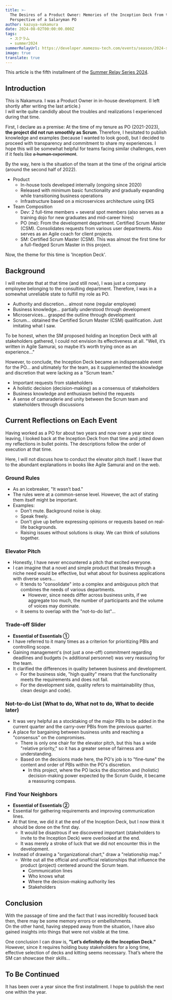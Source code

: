 ```yaml
---
title: >-
  The Desires of a Product Owner: Memories of the Inception Deck from the
  Perspective of a Salaryman PO
author: kazuya-nakamura
date: 2024-08-02T00:00:00.000Z
tags:
  - スクラム
  - summer2024
summerRelayUrl: https://developer.mamezou-tech.com/events/season/2024-summer/
image: true
translate: true
---
```


This article is the fifth installment of the [Summer Relay Series 2024](/events/season/2024-summer/).

## Introduction
This is Nakamura. I was a Product Owner in in-house development. (I left shortly after writing the last article.)  
I will write quite candidly about the troubles and realizations I experienced during that time.

First, I declare as a premise: At the time of my tenure as PO (2021-2023), **the project did not run smoothly as Scrum**. Therefore, I hesitated to publish knowledge and examples (because I wanted to look good), but I decided to proceed with transparency and commitment to share my experiences. I hope this will be somewhat helpful for teams facing similar challenges, even if it feels like ~~a human experiment~~.

By the way, here is the situation of the team at the time of the original article (around the second half of 2022).
- Product
  - In-house tools developed internally (ongoing since 2020)
  - Released with minimum basic functionality and gradually expanding while transitioning business operations
  - Infrastructure based on a microservices architecture using EKS
- Team Composition
  - Dev: 2 full-time members + several spot members (also serves as a training dojo for new graduates and mid-career hires)
  - PO (me): From the development department. Certified Scrum Master (CSM). Consolidates requests from various user departments. Also serves as an Agile coach for client projects.
  - SM: Certified Scrum Master (CSM). This was almost the first time for a full-fledged Scrum Master in this project.

Now, the theme for this time is 'Inception Deck'.

## Background
I will reiterate that at that time (and still now), I was just a company employee belonging to the consulting department. Therefore, I was in a somewhat unreliable state to fulfill my role as PO.
  - Authority and discretion… almost none (regular employee)
  - Business knowledge… partially understood through development
  - Microservices… grasped the outline through development
  - Scrum… obtained the Certified Scrum Master (CSM) qualification. Just imitating what I saw.

To be honest, when the SM proposed holding an Inception Deck with all stakeholders gathered, I could not envision its effectiveness at all. "Well, it’s written in Agile Samurai, so maybe it’s worth trying once as an experience..."

However, to conclude, the Inception Deck became an indispensable event for the PO… and ultimately for the team, as it supplemented the knowledge and discretion that were lacking as a "Scrum team."
  - Important requests from stakeholders
  - A holistic decision (decision-making) as a consensus of stakeholders
  - Business knowledge and enthusiasm behind the requests
  - A sense of camaraderie and unity between the Scrum team and stakeholders through discussions

## Current Reflections on Each Event
Having worked as a PO for about two years and now over a year since leaving, I looked back at the Inception Deck from that time and jotted down my reflections in bullet points. The descriptions follow the order of execution at that time.

Here, I will not discuss how to conduct the elevator pitch itself. I leave that to the abundant explanations in books like Agile Samurai and on the web.

### Ground Rules
- As an icebreaker, "It wasn’t bad."
- The rules were at a common-sense level. However, the act of stating them itself might be important.
- Examples:
  - Don’t mute. Background noise is okay.
  - Speak freely.
  - Don’t give up before expressing opinions or requests based on real-life backgrounds.
  - Raising issues without solutions is okay. We can think of solutions together.

### Elevator Pitch
  - Honestly, I have never encountered a pitch that excited everyone.
  - I can imagine that a novel and simple product that breaks through a niche need would be effective, but what about for business applications with diverse users…
    - It tends to "consolidate" into a complex and ambiguous pitch that combines the needs of various departments.
      - However, since needs differ across business units, if we aggregate too much, the number of participants and the volume of voices may dominate.
    - It seems to overlap with the "not-to-do list"…

### Trade-off Slider
  - **Essential of Essentials ①**
  - I have referred to it many times as a criterion for prioritizing PBIs and controlling scope.
  - Gaining management's (not just a one-off) commitment regarding deadlines and budgets (≒ additional personnel) was very reassuring for the team.
  - It clarified the differences in quality between business and development.
    - For the business side, "high quality" means that the functionality meets the requirements and does not fail.
    - For the development side, quality refers to maintainability (thus, clean design and code).

### Not-to-do List (What to do, What not to do, What to decide later)
  - It was very helpful as a stocktaking of the major PBIs to be added in the current quarter and the carry-over PBIs from the previous quarter.
  - A place for bargaining between business units and reaching a "consensus" on the compromises.
    - There is only one chair for the elevator pitch, but this has a wide "relative priority," so it has a greater sense of fairness and understanding.
    - Based on the decisions made here, the PO's job is to "fine-tune" the content and order of PBIs within the PO's discretion.
      - In this project, where the PO lacks the discretion and (holistic) decision-making power expected by the Scrum Guide, it became a reassuring compass.

### Find Your Neighbors
  - **Essential of Essentials ②**
  - Essential for gathering requirements and improving communication lines.
  - At that time, we did it at the end of the Inception Deck, but I now think it should be done on the first day.
    - It would be disastrous if we discovered important (stakeholders to invite to the Inception Deck) were overlooked at the end.
    - It was merely a stroke of luck that we did not encounter this in the development.
  - Instead of drawing a "organizational chart," draw a "relationship map."
    - Write out all the official and unofficial relationships that influence the product (project) centered around the Scrum team.
      - Communication lines
      - Who knows what
      - Where the decision-making authority lies
      - Stakeholders

## Conclusion
With the passage of time and the fact that I was incredibly focused back then, there may be some memory errors or embellishments.  
On the other hand, having stepped away from the situation, I have also gained insights into things that were not visible at the time.

One conclusion I can draw is, **"Let’s definitely do the Inception Deck."**  
However, since it requires holding busy stakeholders for a long time, effective selection of decks and kitting seems necessary. That’s where the SM can showcase their skills…

## To Be Continued
It has been over a year since the first installment. I hope to publish the next one within the year.
